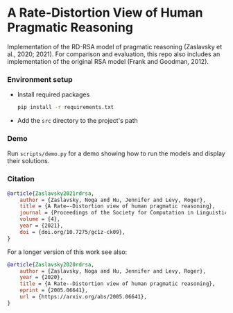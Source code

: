 # A Rate-Distortion View of Human Pragmatic Reasoning

Implementation of the RD-RSA model of pragmatic reasoning (Zaslavsky et al., 2020; 2021). For comparison and evaluation, this repo also includes an implementation of the original RSA model (Frank and Goodman, 2012).

### Environment setup

- Install required packages
  ```bash 
  pip install -r requirements.txt
  ```

- Add the `src` directory to the project's path

### Demo

Run `scripts/demo.py` for a demo showing how to run the models and display their solutions.

### Citation

```bibtex
@article{Zaslavsky2021rdrsa,
    author = {Zaslavsky, Noga and Hu, Jennifer and Levy, Roger},
    title = {A Rate–-Distortion view of human pragmatic reasoning},
    journal = {Proceedings of the Society for Computation in Linguistics},
    volume = {4},
    year = {2021},
    doi = {doi.org/10.7275/gc1z-ck09},
}
```

For a longer version of this work see also:

```bibtex
@article{Zaslavsky2020rdrsa,
    author = {Zaslavsky, Noga and Hu, Jennifer and Levy, Roger},
    year = {2020},
    title = {A Rate--Distortion view of human pragmatic reasoning},
    eprint = {2005.06641},
    url = {https://arxiv.org/abs/2005.06641},
}
```
